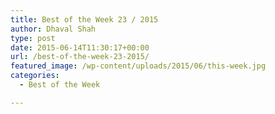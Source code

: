 ```yaml
---
title: Best of the Week 23 / 2015
author: Dhaval Shah
type: post
date: 2015-06-14T11:30:17+00:00
url: /best-of-the-week-23-2015/
featured_image: /wp-content/uploads/2015/06/this-week.jpg
categories:
  - Best of the Week

---
```

